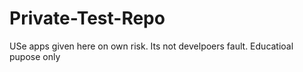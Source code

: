 # Private-Test-Repo
USe apps given here on own risk. Its not develpoers fault.
Educatioal pupose only
